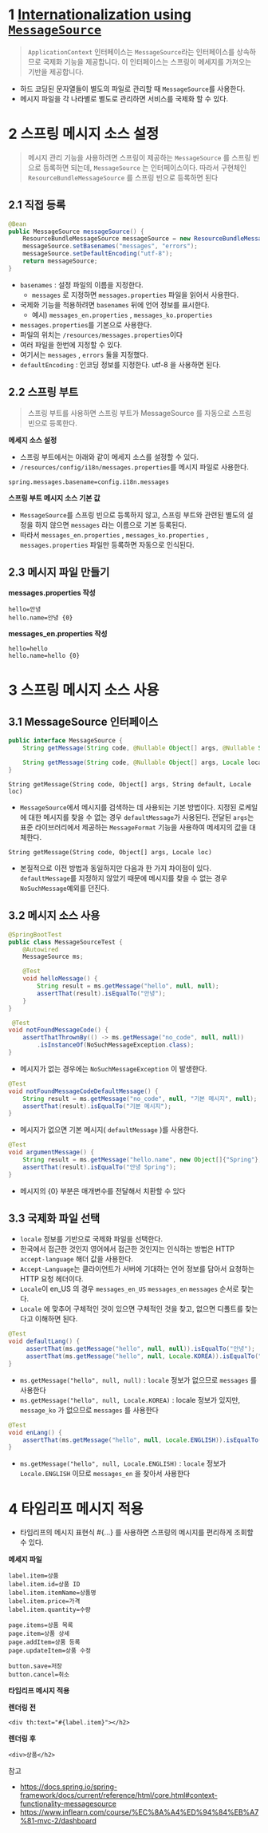 # 1 [Internationalization using `MessageSource`](https://docs.spring.io/spring-framework/docs/current/reference/html/core.html#context-functionality-messagesource)

> `ApplicationContext` 인터페이스는 `MessageSource`라는 인터페이스를 상속하므로 국제화 기능을 제공합니다. 이 인터페이스는 스프링이 메세지를 가져오는 기반을 제공합니다. 

* 하드 코딩된 문자열들이 별도의 파일로 관리할 때 `MessageSource`를 사용한다.
* 메시지 파일을 각 나라별로 별도로 관리하면 서비스를 국제화 할 수 있다.



# 2 스프링 메시지 소스 설정

> 메시지 관리 기능을 사용하려면 스프링이 제공하는 `MessageSource` 를 스프링 빈으로 등록하면 되는데, `MessageSource` 는 인터페이스이다. 따라서 구현체인 `ResourceBundleMessageSource` 를 스프링 빈으로 등록하면 된다



## 2.1 직접 등록

```java
@Bean
public MessageSource messageSource() {
    ResourceBundleMessageSource messageSource = new ResourceBundleMessageSource();
    messageSource.setBasenames("messages", "errors");
    messageSource.setDefaultEncoding("utf-8");
    return messageSource;
}
```

* `basenames` : 설정 파일의 이름을 지정한다.
  * `messages` 로 지정하면 `messages.properties` 파일을 읽어서 사용한다.
* 국제화 기능을 적용하려면 `basenames` 뒤에 언어 정보를 표시한다.
  * 예시) `messages_en.properties` , `messages_ko.properties`
* `messages.properties`를 기본으로 사용한다.
* 파일의 위치는 `/resources/messages.properties`이다
* 여러 파일을 한번에 지정할 수 있다.
* 여기서는 `messages` , `errors` 둘을 지정했다.
* `defaultEncoding` : 인코딩 정보를 지정한다. utf-8 을 사용하면 된다.



## 2.2 스프링 부트

>  스프링 부트를 사용하면 스프링 부트가 MessageSource 를 자동으로 스프링 빈으로 등록한다.

**메세지 소스 설정**

* 스프링 부트에서는 아래와 같이 메세지 소스를 설정할 수 있다.
* `/resources/config/i18n/messages.properties`를 메시지 파일로 사용한다.

```properties
spring.messages.basename=config.i18n.messages
```

**스프링 부트 메시지 소스 기본 값**

* `MessageSource`를 스프링 빈으로 등록하지 않고, 스프링 부트와 관련된 별도의 설정을 하지 않으면 `messages` 라는 이름으로 기본 등록된다.
* 따라서 `messages_en.properties` , `messages_ko.properties` , `messages.properties` 파일만 등록하면 자동으로 인식된다.



## 2.3 메시지 파일 만들기

**messages.properties 작성**

```properties
hello=안녕
hello.name=안녕 {0}
```

**messages_en.properties 작성**

```properties
hello=hello
hello.name=hello {0}
```



# 3 스프링 메시지 소스 사용



## 3.1 **MessageSource 인터페이스**

```java
public interface MessageSource {
    String getMessage(String code, @Nullable Object[] args, @Nullable String defaultMessage, Locale locale);

    String getMessage(String code, @Nullable Object[] args, Locale locale) throws NoSuchMessageException;
}
```

`String getMessage(String code, Object[] args, String default, Locale loc)`

* `MessageSource`에서 메시지를 검색하는 데 사용되는 기본 방법이다. 지정된 로케일에 대한 메시지를 찾을 수 없는 경우 `defaultMessage`가 사용된다. 전달된 `args`는 표준 라이브러리에서 제공하는 `MessageFormat` 기능을 사용하여 메세지의 값을 대체한다.

`String getMessage(String code, Object[] args, Locale loc)`

* 본질적으로 이전 방법과 동일하지만 다음과 한 가지 차이점이 있다. `defaultMessage`를 지정하지 않았기 때문에 메시지를 찾을 수 없는 경우 `NoSuchMessage`예외를 던진다.



## 3.2 메시지 소스 사용

```java
@SpringBootTest
public class MessageSourceTest {
    @Autowired
    MessageSource ms;

    @Test
    void helloMessage() {
        String result = ms.getMessage("hello", null, null);
        assertThat(result).isEqualTo("안녕");
    }
}
```

```java
 @Test
void notFoundMessageCode() {
    assertThatThrownBy(() -> ms.getMessage("no_code", null, null))
        .isInstanceOf(NoSuchMessageException.class);
}
```

* 메시지가 없는 경우에는 `NoSuchMessageException` 이 발생한다. 

```java
@Test
void notFoundMessageCodeDefaultMessage() {
    String result = ms.getMessage("no_code", null, "기본 메시지", null);
    assertThat(result).isEqualTo("기본 메시지");
}
```

* 메시지가 없으면 기본 메시지( `defaultMessage` )를 사용한다.

```java
@Test
void argumentMessage() {
    String result = ms.getMessage("hello.name", new Object[]{"Spring"}, null);
    assertThat(result).isEqualTo("안녕 Spring");
}	
```

* 메시지의 {0} 부분은 매개변수를 전달해서 치환할 수 있다



## 3.3 국제화 파일 선택

*  `locale` 정보를 기반으로 국제화 파일을 선택한다.
  * 한국에서 접근한 것인지 영어에서 접근한 것인지는 인식하는 방법은 HTTP `accept-language` 해더 값을 사용한다.
  * `Accept-Language`는 클라이언트가 서버에 기대하는 언어 정보를 담아서 요청하는 HTTP 요청 헤더이다.
* `Locale`이 en_US 의 경우 `messages_en_US` `messages_en` `messages` 순서로 찾는다.
* `Locale` 에 맞추어 구체적인 것이 있으면 구체적인 것을 찾고, 없으면 디폴트를 찾는다고 이해하면 된다.

```java
@Test
void defaultLang() {
     assertThat(ms.getMessage("hello", null, null)).isEqualTo("안녕");
     assertThat(ms.getMessage("hello", null, Locale.KOREA)).isEqualTo("안녕");
}
```

* `ms.getMessage("hello", null, null)` : `locale` 정보가 없으므로 `messages` 를 사용한다
* `ms.getMessage("hello", null, Locale.KOREA)` : locale 정보가 있지만, `message_ko` 가 없으므로 `messages` 를 사용한다

```java
@Test
void enLang() {
    assertThat(ms.getMessage("hello", null, Locale.ENGLISH)).isEqualTo("hello");
}
```

* `ms.getMessage("hello", null, Locale.ENGLISH)` : `locale` 정보가 `Locale.ENGLISH` 이므로 `messages_en` 을 찾아서 사용한다



# 4 타임리프 메시지 적용

* 타임리프의 메시지 표현식 #{...} 를 사용하면 스프링의 메시지를 편리하게 조회할 수 있다.

**메세지 파일**

```properties
label.item=상품
label.item.id=상품 ID
label.item.itemName=상품명
label.item.price=가격
label.item.quantity=수량

page.items=상품 목록
page.item=상품 상세
page.addItem=상품 등록
page.updateItem=상품 수정

button.save=저장
button.cancel=취소
```

**타임리프 메시지 적용**

**렌더링 전**

```
<div th:text="#{label.item}"></h2>
```

**렌더링 후**

```
<div>상품</h2>
```



참고

* https://docs.spring.io/spring-framework/docs/current/reference/html/core.html#context-functionality-messagesource
* https://www.inflearn.com/course/%EC%8A%A4%ED%94%84%EB%A7%81-mvc-2/dashboard